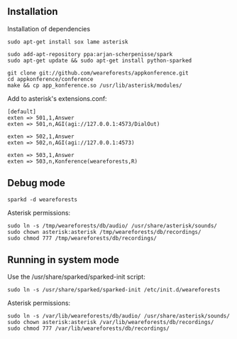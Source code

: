 Installation
------------

Installation of dependencies

    sudo apt-get install sox lame asterisk

    sudo add-apt-repository ppa:arjan-scherpenisse/spark
    sudo apt-get update && sudo apt-get install python-sparked

    git clone git://github.com/weareforests/appkonference.git
    cd appkonference/conference
    make && cp app_konference.so /usr/lib/asterisk/modules/

Add to asterisk's extensions.conf:

    [default]
    exten => 501,1,Answer
    exten => 501,n,AGI(agi://127.0.0.1:4573/DialOut)

    exten => 502,1,Answer
    exten => 502,n,AGI(agi://127.0.0.1:4573)

    exten => 503,1,Answer
    exten => 503,n,Konference(weareforests,R)


Debug mode
----------

    sparkd -d weareforests

Asterisk permissions:

    sudo ln -s /tmp/weareforests/db/audio/ /usr/share/asterisk/sounds/
    sudo chown asterisk:asterisk /tmp/weareforests/db/recordings/
    sudo chmod 777 /tmp/weareforests/db/recordings/


Running in system mode
----------------------

Use the /usr/share/sparked/sparked-init script:

    sudo ln -s /usr/share/sparked/sparked-init /etc/init.d/weareforests

Asterisk permissions:

    sudo ln -s /var/lib/weareforests/db/audio/ /usr/share/asterisk/sounds/
    sudo chown asterisk:asterisk /var/lib/weareforests/db/recordings/
    sudo chmod 777 /var/lib/weareforests/db/recordings/
